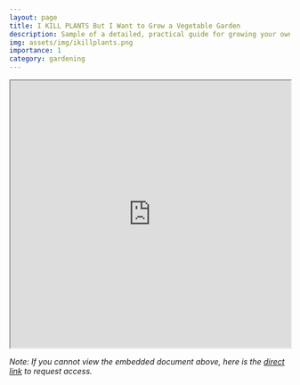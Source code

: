 ```yaml
---
layout: page
title: I KILL PLANTS But I Want to Grow a Vegetable Garden
description: Sample of a detailed, practical guide for growing your own vegetable garden
img: assets/img/ikillplants.png
importance: 1
category: gardening
---
```


<iframe src="https://drive.google.com/file/d/1QrM-yMXaayuW8VzqmUOS420FHCNnDxej/preview" width="100%" height="480px" allow="autoplay"></iframe>

_Note: If you cannot view the embedded document above, here is the [direct link](https://drive.google.com/file/d/1QrM-yMXaayuW8VzqmUOS420FHCNnDxej/preview) to request access._
